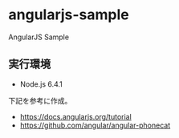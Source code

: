 # angularjs-sample

AngularJS Sample

## 実行環境

* Node.js 6.4.1

下記を参考に作成。

* <https://docs.angularjs.org/tutorial>
* <https://github.com/angular/angular-phonecat>
